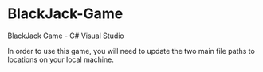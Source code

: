 # BlackJack-Game
BlackJack Game - C# Visual Studio

In order to use this game, you will need to update the two main file paths to locations on your local machine. 
